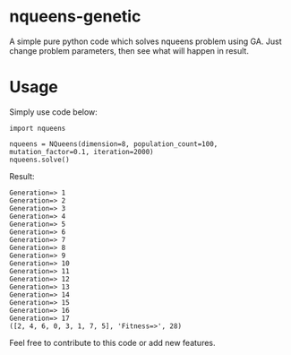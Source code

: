 # nqueens-genetic
A simple pure python code which solves nqueens problem using GA. Just change problem parameters, then see what will happen in result.


# Usage
Simply use code below:

```batch
import nqueens

nqueens = NQueens(dimension=8, population_count=100, mutation_factor=0.1, iteration=2000)
nqueens.solve()
```

Result:

```batch
Generation=> 1 
Generation=> 2
Generation=> 3
Generation=> 4
Generation=> 5
Generation=> 6
Generation=> 7
Generation=> 8
Generation=> 9
Generation=> 10
Generation=> 11
Generation=> 12
Generation=> 13
Generation=> 14
Generation=> 15
Generation=> 16
Generation=> 17
([2, 4, 6, 0, 3, 1, 7, 5], 'Fitness=>', 28)
```

Feel free to contribute to this code or add new features.



